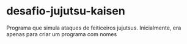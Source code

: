 # desafio-jujutsu-kaisen
Programa que simula ataques de feiticeiros jujutsus.
Inicialmente, era apenas para criar um programa com nomes 